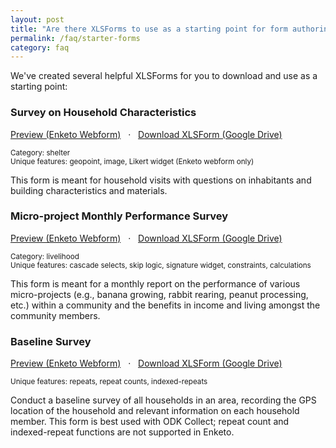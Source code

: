 ```yaml
---
layout: post
title: "Are there XLSForms to use as a starting point for form authoring?"
permalink: /faq/starter-forms
category: faq
---
```


We've created several helpful XLSForms for you to download and use as a starting point:


### Survey on Household Characteristics

[Preview (Enketo Webform)](https://v69fa.enketo.org/webform) &nbsp; &#183; &nbsp; [Download XLSForm (Google Drive)](https://docs.google.com/a/ona.io/spreadsheets/d/1bNZx-CfBtz7AJr7DBBYeKOGKsmH-Bvc9ikUOkWqcHTI/edit#gid=130881621)

<small>Category: shelter</small><br />
<small>Unique features: geopoint, image, Likert widget (Enketo webform only)</small>

This form is meant for household visits with questions on inhabitants and building characteristics and materials.



### Micro-project Monthly Performance Survey

[Preview (Enketo Webform)](https://xhwzg.enketo.org/webform) &nbsp; &#183; &nbsp; [Download XLSForm (Google Drive)](https://docs.google.com/a/ona.io/spreadsheets/d/1TpsFu0A22KT0o9hbt9cCyrY50SNLYQb5cLJ101iVLTI/edit#gid=1713820038)

<small>Category: livelihood</small><br />
<small>Unique features: cascade selects, skip logic, signature widget, constraints, calculations</small>

This form is meant for a monthly report on the performance of various micro-projects (e.g., banana growing, rabbit rearing, peanut processing, etc.) within a community and the benefits in income and living amongst the community members.



### Baseline Survey

[Preview (Enketo Webform)](https://1nyi5.enketo.org/webform ) &nbsp; &#183; &nbsp; [Download XLSForm (Google Drive)](https://docs.google.com/a/ona.io/spreadsheets/d/10LpWAr7dzlcUjO3BiFWu4ez3TDJUn83VvNkIn8RGdXk/edit#gid=398822303)

<small>Unique features: repeats, repeat counts, indexed-repeats</small>

Conduct a baseline survey of all households in an area, recording the GPS location of the household and relevant information on each household member. This form is best used with ODK Collect; repeat count and indexed-repeat functions are not supported in Enketo.






